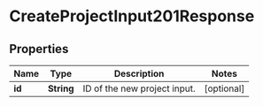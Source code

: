 

# CreateProjectInput201Response


## Properties

| Name | Type | Description | Notes |
|------------ | ------------- | ------------- | -------------|
|**id** | **String** | ID of the new project input. |  [optional] |



